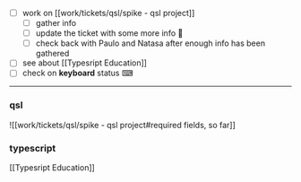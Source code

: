 
- [ ] work on [[work/tickets/qsl/spike - qsl project]]
	- [ ] gather info
	- [ ] update the ticket with some more info 🎫
	- [ ] check back with Paulo and Natasa after enough info has been gathered
- [ ] see about [[Typesript Education]]
- [ ] check on **keyboard** status ⌨

---
### qsl
![[work/tickets/qsl/spike - qsl project#required fields, so far]] 
### typescript
[[Typesript Education]]

